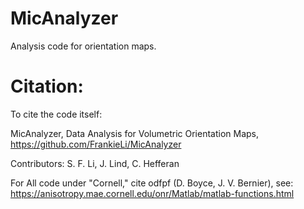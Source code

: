 # MicAnalyzer
Analysis code for orientation maps.

# Citation:
To cite the code itself:

MicAnalyzer, Data Analysis for Volumetric Orientation Maps, https://github.com/FrankieLi/MicAnalyzer 

Contributors: S. F. Li, J. Lind, C. Hefferan


For All code under "Cornell," cite odfpf (D. Boyce, J. V. Bernier), see:
https://anisotropy.mae.cornell.edu/onr/Matlab/matlab-functions.html
